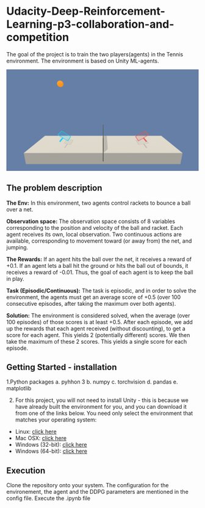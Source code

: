 # Udacity-Deep-Reinforcement-Learning-p3-collaboration-and-competition
The goal of the project is to train the two players(agents) in the Tennis environment. The environment is based on Unity ML-agents.

![](images/tennis.png)


## The problem description

**The Env:** In this environment, two agents control rackets to bounce a ball over a net. 

**Observation space:** The observation space consists of 8 variables corresponding to the position and velocity of the ball and racket. Each agent receives its own, local observation. Two continuous actions are available, corresponding to movement toward (or away from) the net, and jumping.

**The Rewards:** If an agent hits the ball over the net, it receives a reward of +0.1. If an agent lets a ball hit the ground or hits the ball out of bounds, it receives a reward of -0.01. Thus, the goal of each agent is to keep the ball in play.

**Task (Episodic/Continuous):** The task is episodic, and in order to solve the environment, the agents must get an average score of +0.5 (over 100 consecutive episodes, after taking the maximum over both agents). 

**Solution:** The environment is considered solved, when the average (over 100 episodes) of those scores is at least +0.5.
After each episode, we add up the rewards that each agent received (without discounting), to get a score for each agent. This yields 2 (potentially different) scores. We then take the maximum of these 2 scores. This yields a single score for each episode.



## Getting Started - installation
1.Python packages
  a. pyhhon 3
  b. numpy
  c. torchvision
  d. pandas
  e. matplotlib

2. For this project, you will not need to install Unity - this is because we have already built the environment for you, and you can download it from one of the links below. You need only select the environment that matches your operating system:

* Linux: [click here](https://s3-us-west-1.amazonaws.com/udacity-drlnd/P3/Tennis/Tennis_Linux.zip)
* Mac OSX: [click here](https://s3-us-west-1.amazonaws.com/udacity-drlnd/P3/Tennis/Tennis.app.zip)
* Windows (32-bit): [click here](https://s3-us-west-1.amazonaws.com/udacity-drlnd/P3/Tennis/Tennis_Windows_x86.zip)
* Windows (64-bit): [click here](https://s3-us-west-1.amazonaws.com/udacity-drlnd/P3/Tennis/Tennis_Windows_x86_64.zip)

## Execution
Clone the repository onto your system.
The configuration for the environement, the agent and the DDPG parameters are mentioned in the config file.
Execute the .ipynb file

